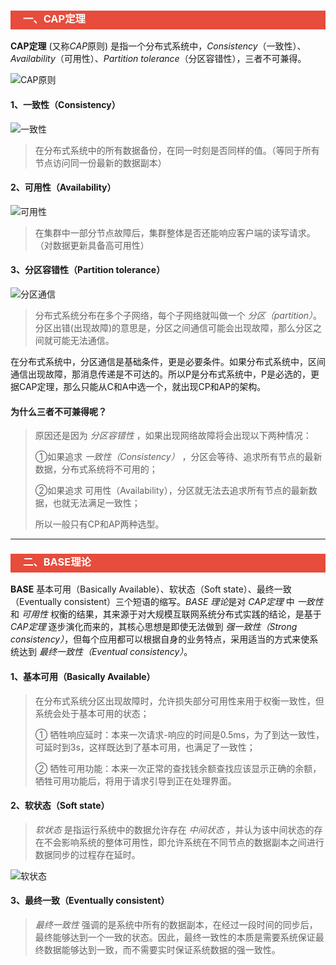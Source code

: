 <h3 style="padding-bottom:6px; padding-left:20px; color:#ffffff; background-color:#E74C3C;">一、CAP定理</h3>

**CAP定理** (又称*CAP*原则) 是指一个分布式系统中，*Consistency*（一致性）、 *Availability*（可用性）、*Partition tolerance*（分区容错性），三者不可兼得。

![CAP原则]()

#### 1、一致性（Consistency）

![一致性]()

> 在分布式系统中的所有数据备份，在同一时刻是否同样的值。（等同于所有节点访问同一份最新的数据副本）



#### 2、可用性（Availability）

![可用性]()

> 在集群中一部分节点故障后，集群整体是否还能响应客户端的读写请求。（对数据更新具备高可用性）



#### 3、分区容错性（Partition tolerance）

![分区通信]()

> 分布式系统分布在多个子网络，每个子网络就叫做一个 *分区（partition）*。分区出错(出现故障)的意思是，分区之间通信可能会出现故障，那么分区之间就可能无法通信。

在分布式系统中，分区通信是基础条件，更是必要条件。如果分布式系统中，区间通信出现故障，那消息传递是不可达的。所以P是分布式系统中，P是必选的，更据CAP定理，那么只能从C和A中选一个，就出现CP和AP的架构。



#### 为什么三者不可兼得呢？

> 原因还是因为 *分区容错性* ，如果出现网络故障将会出现以下两种情况：
>
> ①如果追求 *一致性（Consistency）* ，分区会等待、追求所有节点的最新数据，分布式系统将不可用的；
>
> ②如果追求  可用性（Availability），分区就无法去追求所有节点的最新数据，也就无法满足一致性；
>
> 所以一般只有CP和AP两种选型。



---

<h3 style="padding-bottom:6px; padding-left:20px; color:#ffffff; background-color:#E74C3C;">二、BASE理论</h3>

**BASE** 基本可用（Basically Available）、软状态（Soft state）、最终一致（Eventually consistent）三个短语的缩写。*BASE 理论*是对 *CAP定理* 中 *一致性* 和 *可用性* 权衡的结果，其来源于对大规模互联网系统分布式实践的结论，是基于 *CAP定理* 逐步演化而来的，其核心思想是即使无法做到 *强一致性（Strong consistency）*，但每个应用都可以根据自身的业务特点，采用适当的方式来使系统达到 *最终一致性（Eventual consistency）*。

#### 1、基本可用（Basically Available）

> 在分布式系统分区出现故障时，允许损失部分可用性来用于权衡一致性，但系统会处于基本可用的状态；
>
> ① 牺牲响应延时：本来一次请求-响应的时间是0.5ms，为了到达一致性，可延时到3s，这样既达到了基本可用，也满足了一致性；
>
> ② 牺牲可用功能：本来一次正常的查找钱余额查找应该显示正确的余额，牺牲可用功能后，将用于请求引导到正在处理界面。



#### 2、软状态（Soft state）

> *软状态* 是指运行系统中的数据允许存在 *中间状态* ，并认为该中间状态的存在不会影响系统的整体可用性，即允许系统在不同节点的数据副本之间进行数据同步的过程存在延时。

![软状态]()



#### 3、最终一致（Eventually consistent）

> *最终一致性* 强调的是系统中所有的数据副本，在经过一段时间的同步后，最终能够达到一个一致的状态。因此，最终一致性的本质是需要系统保证最终数据能够达到一致，而不需要实时保证系统数据的强一致性。